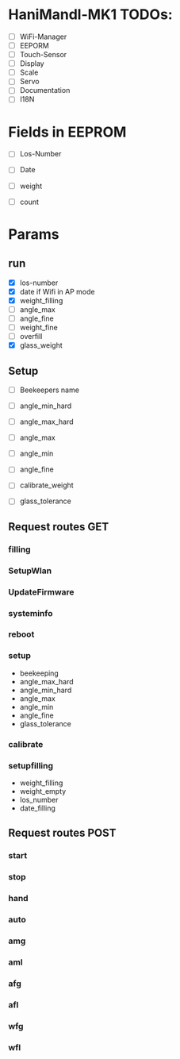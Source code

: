 # HaniMandl-MK1 TODOs:

- [ ] WiFi-Manager
- [ ] EEPORM
- [ ] Touch-Sensor
- [ ] Display
- [ ] Scale
- [ ] Servo
- [ ] Documentation
- [ ] I18N

# Fields in EEPROM

- [ ] Los-Number
- [ ] Date
- [ ] weight
- [ ] count


# Params

## run

- [x] los-number
- [x] date if Wifi in AP mode
- [x] weight_filling
- [ ] angle_max
- [ ] angle_fine
- [ ] weight_fine
- [ ] overfill
- [x] glass_weight

## Setup

- [ ] Beekeepers name
- [ ] angle_min_hard
- [ ] angle_max_hard
- [ ] angle_max
- [ ] angle_min
- [ ] angle_fine
- [ ] calibrate_weight
- [ ] glass_tolerance



## Request routes GET

### filling
### SetupWlan
### UpdateFirmware
### systeminfo
### reboot

### setup
* beekeeping
* angle_max_hard
* angle_min_hard
* angle_max
* angle_min
* angle_fine
* glass_tolerance

### calibrate


### setupfilling
* weight_filling
* weight_empty
* los_number
* date_filling

## Request routes POST

### start
### stop
### hand
### auto

### amg
### aml
### afg
### afl
### wfg
### wfl
